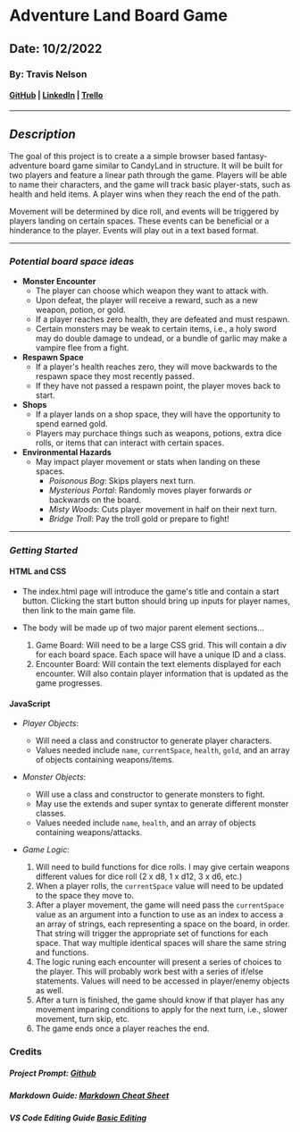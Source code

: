 # Adventure Land Board Game

## Date: 10/2/2022

### By: Travis Nelson

#### [GitHub](https://github.com/tnel91/Travis-Adventure-BoardGame) | [LinkedIn](https://www.linkedin.com/in/tnelson2013/) | [Trello](https://trello.com/b/41uYwWHy/travis-adventureland-boardgame)

---

## **_Description_**

The goal of this project is to create a a simple browser based fantasy-adventure board game similar to CandyLand in structure. It will be built for two players and feature a linear path through the game. Players will be able to name their characters, and the game will track basic player-stats, such as health and held items. A player wins when they reach the end of the path.

Movement will be determined by dice roll, and events will be triggered by players landing on certain spaces. These events can be beneficial or a hinderance to the player. Events will play out in a text based format.

---

### **_Potential board space ideas_**

- **Monster Encounter**
  - The player can choose which weapon they want to attack with.
  - Upon defeat, the player will receive a reward, such as a new weapon, potion, or gold.
  - If a player reaches zero health, they are defeated and must respawn.
  - Certain monsters may be weak to certain items, i.e., a holy sword may do double damage to undead, or a bundle of garlic may make a vampire flee from a fight.
- **Respawn Space**
  - If a player's health reaches zero, they will move backwards to the respawn space they most recently passed.
  - If they have not passed a respawn point, the player moves back to start.
- **Shops**
  - If a player lands on a shop space, they will have the opportunity to spend earned gold.
  - Players may purchace things such as weapons, potions, extra dice rolls, or items that can interact with certain spaces.
- **Environmental Hazards**
  - May impact player movement or stats when landing on these spaces.
    - _Poisonous Bog_: Skips players next turn.
    - _Mysterious Portal_: Randomly moves player forwards _or_ backwards on the board.
    - _Misty Woods_: Cuts player movement in half on their next turn.
    - _Bridge Troll_: Pay the troll gold or prepare to fight!

---

### **_Getting Started_**

#### **HTML and CSS**

- The index.html page will introduce the game's title and contain a start button. Clicking the start button should bring up inputs for player names, then link to the main game file.

- The body will be made up of two major parent element sections...
  1. Game Board: Will need to be a large CSS grid. This will contain a div for each board space. Each space will have a unique ID and a class.
  2. Encounter Board: Will contain the text elements displayed for each encounter. Will also contain player information that is updated as the game progresses.

#### **JavaScript**

- _Player Objects_:

  - Will need a class and constructor to generate player characters.
  - Values needed include `name`, `currentSpace`, `health`, `gold`, and an array of objects containing weapons/items.

- _Monster Objects_:

  - Will use a class and constructor to generate monsters to fight.
  - May use the extends and super syntax to generate different monster classes.
  - Values needed include `name`, `health`, and an array of objects containing weapons/attacks.

- _Game Logic_:

  1.  Will need to build functions for dice rolls. I may give certain weapons different values for dice roll (2 x d8, 1 x d12, 3 x d6, etc.)
  2.  When a player rolls, the `currentSpace` value will need to be updated to the space they move to.
  3.  After a player movement, the game will need pass the `currentSpace` value as an argument into a function to use as an index to access a an array of strings, each representing a space on the board, in order. That string will trigger the appropriate set of functions for each space. That way multiple identical spaces will share the same string and functions.
  4.  The logic runing each encounter will present a series of choices to the player. This will probably work best with a series of if/else statements. Values will need to be accessed in player/enemy objects as well.
  5.  After a turn is finished, the game should know if that player has any movement imparing conditions to apply for the next turn, i.e., slower movement, turn skip, etc.
  6.  The game ends once a player reaches the end.

### Credits

##### Project Prompt: [Github](https://github.com/SEI-R-9-19/u1_project_prompt)

##### Markdown Guide: [Markdown Cheat Sheet](https://www.markdownguide.org/cheat-sheet/)

##### VS Code Editing Guide [Basic Editing](https://code.visualstudio.com/docs/editor/codebasics)
